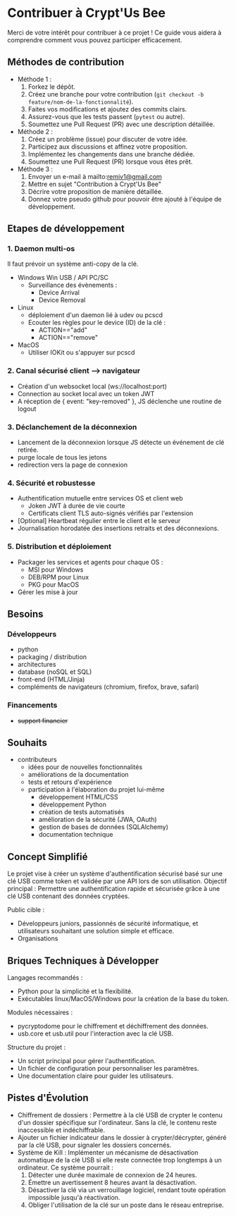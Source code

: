# Contribuer à Crypt'Us Bee

Merci de votre intérêt pour contribuer à ce projet ! Ce guide vous aidera à comprendre comment vous pouvez participer efficacement.

## Méthodes de contribution

- Méthode 1 :
  1. Forkez le dépôt.
  2. Créez une branche pour votre contribution (`git checkout -b feature/nom-de-la-fonctionnalité`).
  3. Faites vos modifications et ajoutez des commits clairs.
  4. Assurez-vous que les tests passent (`pytest` ou autre).
  5. Soumettez une Pull Request (PR) avec une description détaillée.
- Méthode 2 :
  1. Créez un problème (issue) pour discuter de votre idée.
  2. Participez aux discussions et affinez votre proposition.
  3. Implémentez les changements dans une branche dédiée.
  4. Soumettez une Pull Request (PR) lorsque vous êtes prêt.
- Méthode 3 :
  1. Envoyer un e-mail à mailto:remiv1@gmail.com
  2. Mettre en sujet "Contribution à Crypt'Us Bee"
  3. Décrire votre proposition de manière détaillée.
  4. Donnez votre pseudo github pour pouvoir être ajouté à l'équipe de développement.

## Etapes de développement

### 1. Daemon multi-os

Il faut prévoir un système anti-copy de la clé.

- Windows Win USB / API PC/SC
  - Surveillance des évènements :
    - Device Arrival
    - Device Removal
- Linux
  - déploiement d'un daemon lié à udev ou pcscd
  - Ecouter les règles pour le device (ID) de la clé :
    - ACTION=="add"
    - ACTION=="remove"
- MacOS
  - Utiliser IOKit ou s'appuyer sur pcscd

### 2. Canal sécurisé client --> navigateur

- Création d'un websocket local (ws://localhost:port)
- Connection au socket local avec un token JWT
- A réception de { event: "key-removed" }, JS déclenche une routine de logout

### 3. Déclanchement de la déconnexion

- Lancement de la déconnexion lorsque JS détecte un événement de clé retirée.
- purge locale de tous les jetons
- redirection vers la page de connexion

### 4. Sécurité et robustesse

- Authentification mutuelle entre services OS et client web
  - Joken JWT à durée de vie courte
  - Certificats client TLS auto-signés vérifiés par l'extension
- [Optional] Heartbeat régulier entre le client et le serveur
- Journalisation horodatée des insertions retraits et des déconnexions.

### 5. Distribution et déploiement

- Packager les services et agents pour chaque OS :
  - MSI pour Windows
  - DEB/RPM pour Linux
  - PKG pour MacOS
- Gérer les mise à jour 

## Besoins

### Développeurs

- python
- packaging / distribution
- architectures
- database (noSQL et SQL)
- front-end (HTML/Jinja)
- compléments de navigateurs (chromium, firefox, brave, safari)

### Financements

- ~~support financier~~

## Souhaits

- contributeurs
  - idées pour de nouvelles fonctionnalités
  - améliorations de la documentation
  - tests et retours d'expérience
  - participation à l'élaboration du projet lui-même
    - développement HTML/CSS
    - développement Python
    - création de tests automatisés
    - amélioration de la sécurité (JWA, OAuth)
    - gestion de bases de données (SQLAlchemy)
    - documentation technique

## Concept Simplifié

Le projet vise à créer un système d'authentification sécurisé basé sur une clé USB comme token et validée par une API lors de son utilisation. Objectif principal : Permettre une authentification rapide et sécurisée grâce à une clé USB contenant des données cryptées.

Public cible :

- Développeurs juniors, passionnés de sécurité informatique, et utilisateurs souhaitant une solution simple et efficace.
- Organisations

## Briques Techniques à Développer

Langages recommandés :

- Python pour la simplicité et la flexibilité.
- Exécutables linux/MacOS/Windows pour la création de la base du token.

Modules nécessaires :

- pycryptodome pour le chiffrement et déchiffrement des données.
- usb.core et usb.util pour l'interaction avec la clé USB.

Structure du projet :

- Un script principal pour gérer l'authentification.
- Un fichier de configuration pour personnaliser les paramètres.
- Une documentation claire pour guider les utilisateurs.

## Pistes d'Évolution

- Chiffrement de dossiers : Permettre à la clé USB de crypter le contenu d'un dossier spécifique sur l'ordinateur. Sans la clé, le contenu reste inaccessible et indéchiffrable.
- Ajouter un fichier indicateur dans le dossier à crypter/décrypter, généré par la clé USB, pour signaler les dossiers concernés.
- Système de Kill : Implémenter un mécanisme de désactivation automatique de la clé USB si elle reste connectée trop longtemps à un ordinateur. Ce système pourrait :
  1. Détecter une durée maximale de connexion de 24 heures.
  2. Émettre un avertissement 8 heures avant la désactivation.
  3. Désactiver la clé via un verrouillage logiciel, rendant toute opération impossible jusqu'à réactivation.
  4. Obliger l'utilisation de la clé sur un poste dans le réseau entreprise.
